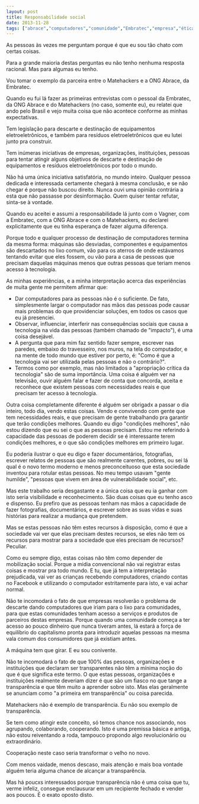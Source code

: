```yaml
---
layout: post
title: Responsabilidade social
date: 2013-11-28
tags: ["abrace","computadores","comunidade","Embratec","empresa","ética","hacker","matehackers","meta","ong","ONG Abrace","reciclagem","recondicionamento","social","sociedade","transparência"]
---
```


As pessoas às vezes me perguntam porque é que eu sou tão chato com certas coisas.

Para a grande maioria destas perguntas eu não tenho nenhuma resposta racional. Mas para algumas eu tenho.

Vou tomar o exemplo da parceira entre o Matehackers e a ONG Abrace, da Embratec.

<!--more-->

Quando eu fui lá fazer as primeiras entrevistas com o pessoal da Embratec, da ONG Abrace e do Matehackers (no caso, somente eu), eu relatei que ando pelo Brasil e vejo muita coisa que não acontece conforme as minhas expectativas.

Tem legislação para descarte e destinação de equipamentos eletroeletrônicos, e também para resíduos eletroeletrônicos que eu lutei junto pra construir.

Tem inúmeras iniciativas de empresas, organizações, instituições, pessoas para tentar atingir alguns objetivos de descarte e destinação de equipamentos e resíduos eletroeletrônicos por todo o mundo.

Não há uma única iniciativa satisfatória, no mundo inteiro. Qualquer pessoa dedicada e interessada certamente chegará à mesma conclusão, e se não chegar é porque não buscou direito. Nunca ouvi uma opinião contrária a esta que não passasse por desinformação. Quem quiser tentar refutar, sinta-se à vontade.

Quando eu aceitei e assumi a responsabilidade lá junto com o Vagner, com a Embratec, com a ONG Abrace e com o Matehackers, eu declarei explicitamente que eu tinha esperança de fazer alguma diferença.

Porque todo e qualquer processo de destinação de computadores termina da mesma forma: máquinas são desviadas, componentes e equipamentos são descartados no lixo comum, vão para os aterros de onde estávamos tentando evitar que eles fossem, ou vão para a casa de pessoas que precisam daquelas máquinas menos que outras pessoas que teriam menos acesso à tecnologia.

As minhas experiências, e a minha interpretação acerca das experiências de muita gente me permitem afirmar que:

*   Dar computadores para as pessoas não é o suficiente. De fato, simplesmente largar o computador nas mãos das pessoas pode causar mais problemas do que providenciar soluções, em todos os casos que eu já presenciei.
*   Observar, influenciar, interferir nas consequências sociais que causa a tecnologia na vida das pessoas (também chamado de "impacto"), é uma coisa desejável.
*   A pergunta que para mim faz sentido fazer sempre, escrever nas paredes, embaixo do travesseiro, nos muros, na tela do computador, e na mente de todo mundo que estiver por perto, é: "Como é que a tecnologia vai ser utilizada pelas pessoas e não o contrário?".
*   Termos como por exemplo, mas não limitados a "apropriação crítica da tecnologia" são de suma importância.
Uma coisa é alguém ver na televisão, ouvir alguém falar e fazer de conta que concorda, aceita e reconhece que existem pessoas com necessidades reais e que precisam ter acesso à tecnologia.

Outra coisa completamente diferente é alguém ser obrigadx a passar o dia inteiro, todo dia, vendo estas coisas. Vendo e convivendo com gente que tem necessidades reais, e que precisam de gente trabalhando pra garantir que terão condições melhores. Quando eu digo "condições melhores", não estou dizendo que eu sei o que as pessoas precisam. Estou me referindo à capacidade das pessoas de poderem decidir se é interessante terem condições melhores, e o que são condições melhores em primeiro lugar.

Eu poderia ilustrar o que eu digo e fazer documentários, fotografias, escrever relatos de pessoas que  são realmente carentes, pobres, ou sei lá qual é o novo termo moderno e menos preconceituoso que esta sociedade inventou para rotular estas pessoas. No meu tempo usavam "gente humilde", "pessoas que vivem em área de vulnerabilidade social", etc.

Mas este trabalho seria desgastante e a única coisa que eu ia ganhar com isto seria visibilidade e reconhecimento. São duas coisas que eu tenho asco e dispenso. Eu prefiro que as pessoas tenham nas mãos a capacidade de fazer fotografias, documentários, e escrever sobre as suas vidas e suas histórias para realizar a mudança que pretendem.

Mas se estas pessoas não têm estes recursos à disposição, como é que a sociedade vai ver que elas precisam destes recursos, se eles não tem os recursos para mostrar para a sociedade que eles precisam de recursos? Peculiar.

Como eu sempre digo, estas coisas não têm como depender de mobilização social. Porque a midia convencional não vai registrar estas coisas e mostrar pra todo mundo. E tu, que já tem a interpretação prejudicada, vai ver as crianças recebendo computadores, criando contas no Facebook e utilizando o computador estritamente para isto, e vai achar normal.

Não te incomodará o fato de que empresas resolverão o problema de descarte dando computadores que iriam para o lixo para comunidades, para que estas comunidades tenham acesso a serviços e produtos de parceiros destas empresas. Porque quando uma comunidade começa a ter acesso ao pouco dinheiro que nunca tiveram antes, lá estará a força de equilíbrio do capitalismo pronta para introduzir aquelas pessoas na mesma vala comum dos consumidores que já existiam antes.

A máquina tem que girar. E eu sou conivente.

Não te incomodará o fato de que 100% das pessoas, organizações e instituições que declaram ser transparentes não têm a mínima noção do que é que significa este termo. O que estas pessoas, organizações e instituições realmente deveriam dizer é que são um fiasco no que tange a transparência e que têm muito a aprender sobre isto. Mas elas geralmente se anunciam como "a primeira em transparência" ou coisa parecida.

Matehackers não é exemplo de transparência. Eu não sou exemplo de transparência.

Se tem como atingir este conceito, só temos chance nos associando, nos agrupando, colaborando, cooperando. Isto é uma premissa básica e antiga, não estou reiventando a roda, tampouco propondo algo revolucionário ou extraordinário.

Cooperação neste caso seria transformar o velho no novo.

Com menos vaidade, menos descaso, mais atenção e mais boa vontade alguém teria alguma chance de alcançar a transparência.

Mas há poucxs interessados porque transparência não é uma coisa que tu, verme infeliz, consegue enclausurar em um recipiente fechado e vender aos poucos. É o exato oposto disto.